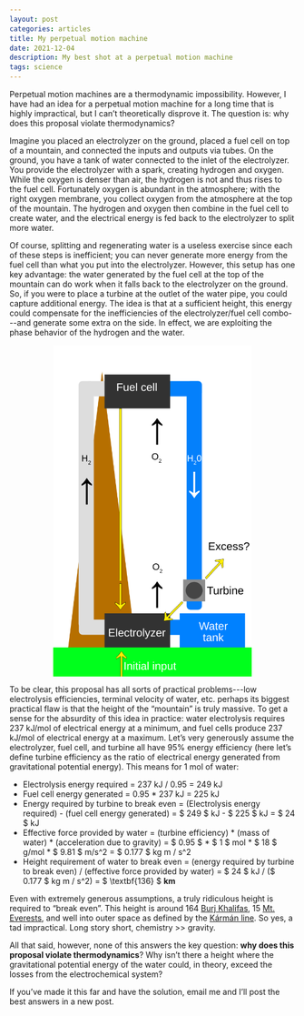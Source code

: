 ```yaml
---
layout: post
categories: articles
title: My perpetual motion machine
date: 2021-12-04
description: My best shot at a perpetual motion machine
tags: science
---
```


Perpetual motion machines are a thermodynamic impossibility.
However, I have had an idea for a perpetual motion machine for a long time
that is highly impractical,
but I can’t theoretically disprove it.
The question is: why does this proposal violate thermodynamics?

Imagine you placed an electrolyzer on the ground, placed a fuel cell on top of a mountain,
and connected the inputs and outputs via tubes.
On the ground, you have a tank of water connected to the inlet of the electrolyzer.
You provide the electrolyzer with a spark, creating hydrogen and oxygen.
While the oxygen is denser than air, the hydrogen is not and thus rises to the fuel cell.
Fortunately oxygen is abundant in the atmosphere; with the right oxygen membrane,
you collect oxygen from the atmosphere at the top of the mountain.
The hydrogen and oxygen then combine in the fuel cell to create water,
and the electrical energy is fed back to the electrolyzer to split more water. 

Of course, splitting and regenerating water is a useless exercise since each of these steps is inefficient; you can never generate more energy from the fuel cell than what you put into the electrolyzer.
However, this setup has one key advantage: the water generated by the fuel cell at the top of the mountain can do work when it falls back to the electrolyzer on the ground.
So, if you were to place a turbine at the outlet of the water pipe,
you could capture additional energy.
The idea is that at a sufficient height,
this energy could compensate for the inefficiencies of the electrolyzer/fuel cell combo---and generate some extra on the side.
In effect, we are exploiting the phase behavior of the hydrogen and the water.

<p>
<img src="/img/perpetual_motion/schematic.svg" style="display:block; margin-left: auto; margin-right: auto;" width="350px">
</p>

To be clear, this proposal has all sorts of practical problems---low electrolysis efficiencies, terminal velocity of water, etc. perhaps its biggest practical flaw is that the height of the “mountain” is truly massive.
To get a sense for the absurdity of this idea in practice:
water electrolysis requires 237 kJ/mol of electrical energy at a minimum,
and fuel cells produce 237 kJ/mol of electrical energy at a maximum.
Let’s very generously assume the electrolyzer, fuel cell, and turbine
all have 95% energy efficiency (here let’s define turbine efficiency
as the ratio of electrical energy generated from gravitational potential energy).
This means for 1 mol of water:
- Electrolysis energy required = $237$ kJ / $0.95$ = $249$ kJ
- Fuel cell energy generated = $0.95$ * $237$ kJ = $225$ kJ
- Energy required by turbine to break even = (Electrolysis energy required) - (fuel cell energy generated) = $ 249 $ kJ - $ 225 $ kJ = $ 24 $ kJ
- Effective force provided by water = (turbine efficiency) * (mass of water) * (acceleration due to gravity) = $ 0.95 $ * $ 1 $ mol * $ 18 $ g/mol * $ 9.81 $ m/s^2 = $ 0.177 $ kg m / s^2
- Height requirement of water to break even = (energy required by turbine to break even) / (effective force provided by water) = $ 24 $ kJ / ($ 0.177 $ kg m / s^2) = $ \textbf{136} $ **km**

Even with extremely generous assumptions, a truly ridiculous height is required to “break even”.
This height is around 164 [Burj Khalifas](https://en.wikipedia.org/wiki/Burj_Khalifa),
15 [Mt. Everests](https://en.wikipedia.org/wiki/Mount_Everest),
and well into outer space as defined by the [Kármán line](https://en.wikipedia.org/wiki/Kármán_line).
So yes, a tad impractical. Long story short, chemistry >> gravity.

All that said, however, none of this answers the key question:
**why does this proposal violate thermodynamics**?
Why isn’t there a height where the gravitational potential energy of the water
could, in theory, exceed the losses from the electrochemical system?

If you’ve made it this far and have the solution, email me and I’ll post the best answers in a new post. 
